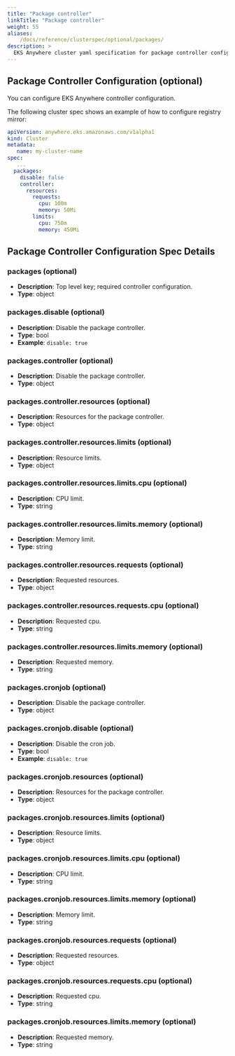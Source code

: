 ```yaml
---
title: "Package controller"
linkTitle: "Package controller"
weight: 55
aliases:
    /docs/reference/clusterspec/optional/packages/
description: >
  EKS Anywhere cluster yaml specification for package controller configuration
---
```


## Package Controller Configuration (optional)
You can configure EKS Anywhere controller configuration.

The following cluster spec shows an example of how to configure registry mirror:
```yaml
apiVersion: anywhere.eks.amazonaws.com/v1alpha1
kind: Cluster
metadata:
   name: my-cluster-name
spec:
   ...
  packages:
    disable: false
    controller:
      resources:
        requests:
          cpu: 100m
          memory: 50Mi
        limits:
          cpu: 750m
          memory: 450Mi


```
## Package Controller Configuration Spec Details
### __packages__ (optional)
* __Description__: Top level key; required controller configuration.
* __Type__: object

### __packages.disable__ (optional)
* __Description__: Disable the package controller.
* __Type__: bool
* __Example__: ```disable: true```

### __packages.controller__ (optional)
* __Description__: Disable the package controller.
* __Type__: object

### __packages.controller.resources__ (optional)
* __Description__: Resources for the package controller.
* __Type__: object

### __packages.controller.resources.limits__ (optional)
* __Description__: Resource limits.
* __Type__: object

### __packages.controller.resources.limits.cpu__ (optional)
* __Description__: CPU limit.
* __Type__: string

### __packages.controller.resources.limits.memory__ (optional)
* __Description__: Memory limit.
* __Type__: string

### __packages.controller.resources.requests__ (optional)
* __Description__: Requested resources.
* __Type__: object

### __packages.controller.resources.requests.cpu__ (optional)
* __Description__: Requested cpu.
* __Type__: string

### __packages.controller.resources.limits.memory__ (optional)
* __Description__: Requested memory.
* __Type__: string

### __packages.cronjob__ (optional)
* __Description__: Disable the package controller.
* __Type__: object

### __packages.cronjob.disable__ (optional)
* __Description__: Disable the cron job.
* __Type__: bool
* __Example__: ```disable: true```

### __packages.cronjob.resources__ (optional)
* __Description__: Resources for the package controller.
* __Type__: object

### __packages.cronjob.resources.limits__ (optional)
* __Description__: Resource limits.
* __Type__: object

### __packages.cronjob.resources.limits.cpu__ (optional)
* __Description__: CPU limit.
* __Type__: string

### __packages.cronjob.resources.limits.memory__ (optional)
* __Description__: Memory limit.
* __Type__: string

### __packages.cronjob.resources.requests__ (optional)
* __Description__: Requested resources.
* __Type__: object

### __packages.cronjob.resources.requests.cpu__ (optional)
* __Description__: Requested cpu.
* __Type__: string

### __packages.cronjob.resources.limits.memory__ (optional)
* __Description__: Requested memory.
* __Type__: string
